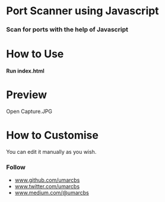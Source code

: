 # Port Scanner using Javascript
### Scan for ports with the help of Javascript

# How to Use
#### Run index.html

# Preview

Open Capture.JPG

# How to Customise
You can edit it manually as you wish.

### Follow
- www.github.com/umarcbs
- www.twitter.com/umarcbs
- www.medium.com/@umarcbs
